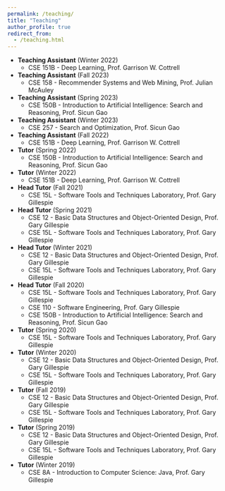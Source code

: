```yaml
---
permalink: /teaching/
title: "Teaching"
author_profile: true
redirect_from: 
  - /teaching.html
---
```


- **Teaching Assistant** (Winter 2022)
  - CSE 151B - Deep Learning, Prof. Garrison W. Cottrell
- **Teaching Assistant** (Fall 2023)
  - CSE 158 - Recommender Systems and Web Mining, Prof. Julian McAuley
- **Teaching Assistant** (Spring 2023)
  - CSE 150B - Introduction to Artificial Intelligence: Search and Reasoning, Prof. Sicun Gao
- **Teaching Assistant** (Winter 2023)
  - CSE 257 - Search and Optimization, Prof. Sicun Gao
- **Teaching Assistant** (Fall 2022)
  - CSE 151B - Deep Learning, Prof. Garrison W. Cottrell
- **Tutor** (Spring 2022)
  - CSE 150B - Introduction to Artificial Intelligence: Search and Reasoning, Prof. Sicun Gao
- **Tutor** (Winter 2022)
  - CSE 151B - Deep Learning, Prof. Garrison W. Cottrell
- **Head Tutor** (Fall 2021)
  - CSE 15L - Software Tools and Techniques Laboratory, Prof. Gary Gillespie
- **Head Tutor** (Spring 2021)
  - CSE 12 - Basic Data Structures and Object-Oriented Design, Prof. Gary Gillespie
  - CSE 15L - Software Tools and Techniques Laboratory, Prof. Gary Gillespie
- **Head Tutor** (Winter 2021)
  - CSE 12 - Basic Data Structures and Object-Oriented Design, Prof. Gary Gillespie
  - CSE 15L - Software Tools and Techniques Laboratory, Prof. Gary Gillespie
- **Head Tutor** (Fall 2020)
  - CSE 15L - Software Tools and Techniques Laboratory, Prof. Gary Gillespie
  - CSE 110 - Software Engineering, Prof. Gary Gillespie
  - CSE 150B - Introduction to Artificial Intelligence: Search and Reasoning, Prof. Sicun Gao
- **Tutor** (Spring 2020)
  - CSE 15L - Software Tools and Techniques Laboratory, Prof. Gary Gillespie
- **Tutor** (Winter 2020)
  - CSE 12 - Basic Data Structures and Object-Oriented Design, Prof. Gary Gillespie
  - CSE 15L - Software Tools and Techniques Laboratory, Prof. Gary Gillespie
- **Tutor** (Fall 2019)
  - CSE 12 - Basic Data Structures and Object-Oriented Design, Prof. Gary Gillespie
  - CSE 15L - Software Tools and Techniques Laboratory, Prof. Gary Gillespie
- **Tutor** (Spring 2019)
  - CSE 12 - Basic Data Structures and Object-Oriented Design, Prof. Gary Gillespie
  - CSE 15L - Software Tools and Techniques Laboratory, Prof. Gary Gillespie
- **Tutor** (Winter 2019)
  - CSE 8A - Introduction to Computer Science: Java, Prof. Gary Gillespie
